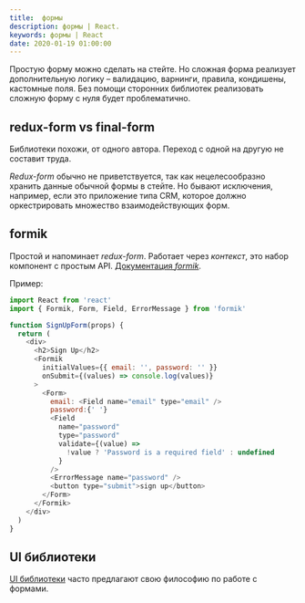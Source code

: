 ```yaml
---
title:  формы
description: формы | React.
keywords: формы | React
date: 2020-01-19 01:00:00
---
```


Простую форму можно сделать на стейте. Но сложная форма реализует дополнительную логику &ndash; валидацию, варнинги, правила, кондишены, кастомные поля. Без помощи сторонних библиотек реализовать сложную форму с нуля будет проблематично.

## redux-form vs final-form

Библиотеки похожи, от одного автора. Переход с одной на другую не составит труда.

*Redux-form* обычно не приветствуется, так как нецелесообразно хранить данные обычной формы в стейте. Но бывают исключения, например, если это приложение типа CRM, которое должно оркестрировать множество взаимодействующих форм.

## formik

Простой и напоминает *redux-form*. Работает через *контекст*, это набор компонент с простым API. <a href="https://jaredpalmer.com/formik/docs/overview">Документация *formik*</a>.

Пример:

```js
import React from 'react'
import { Formik, Form, Field, ErrorMessage } from 'formik'

function SignUpForm(props) {
  return (
    <div>
      <h2>Sign Up</h2>
      <Formik
        initialValues={{ email: '', password: '' }}
        onSubmit={(values) => console.log(values)}
      >
        <Form>
          email: <Field name="email" type="email" />
          password:{' '}
          <Field
            name="password"
            type="password"
            validate={(value) =>
              !value ? 'Password is a required field' : undefined
            }
          />
          <ErrorMessage name="password" />
          <button type="submit">sign up</button>
        </Form>
      </Formik>
    </div>
  )
}
```

## UI библиотеки

[UI библиотеки](https://www.npmtrends.com/rebass-vs-antd-vs-material-ui-vs-react-bootstrap-vs-reactstrap) часто предлагают свою философию по работе с формами.
